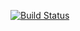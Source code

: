 [![Build Status](https://travis-ci.org/0ncorhynchus/rust_xyz.svg?branch=master)](https://travis-ci.org/0ncorhynchus/rust_xyz)

